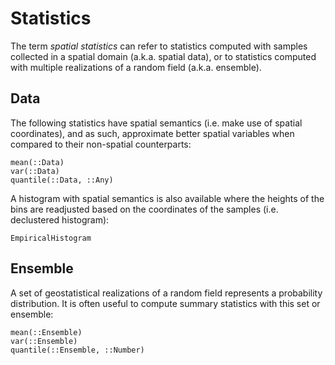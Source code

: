 # Statistics

The term *spatial statistics* can refer to statistics computed with samples
collected in a spatial domain (a.k.a. spatial data), or to statistics computed
with multiple realizations of a random field (a.k.a. ensemble).

## Data

The following statistics have spatial semantics (i.e. make use of spatial coordinates),
and as such, approximate better spatial variables when compared to their non-spatial
counterparts:

```@docs
mean(::Data)
var(::Data)
quantile(::Data, ::Any)
```

A histogram with spatial semantics is also available where the heights of the bins
are readjusted based on the coordinates of the samples (i.e. declustered histogram):

```@docs
EmpiricalHistogram
```

## Ensemble

A set of geostatistical realizations of a random field represents a probability
distribution. It is often useful to compute summary statistics with this set
or ensemble:

```@docs
mean(::Ensemble)
var(::Ensemble)
quantile(::Ensemble, ::Number)
```
